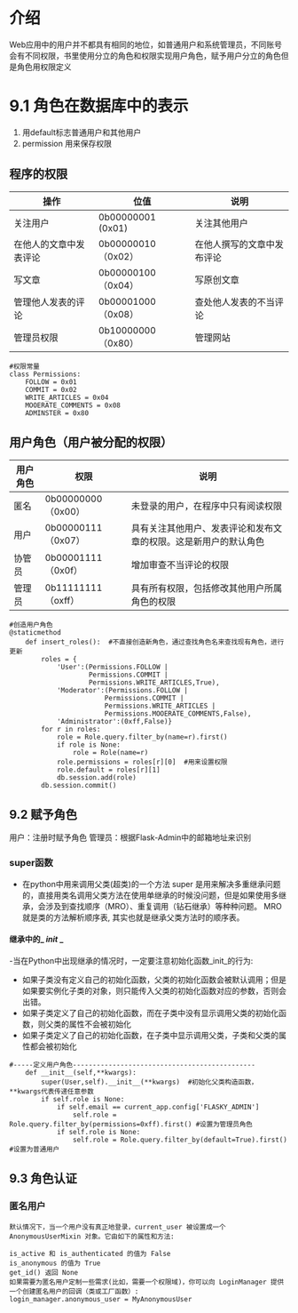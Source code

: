 # 介绍
Web应用中的用户并不都具有相同的地位，如普通用户和系统管理员，不同账号会有不同权限，书里使用分立的角色和权限实现用户角色，赋予用户分立的角色但是角色用权限定义
# 9.1 角色在数据库中的表示
1. 用default标志普通用户和其他用户
2. permission 用来保存权限

## 程序的权限
操作|位值|说明
---|----|----
关注用户|0b00000001 (0x01)|关注其他用户
在他人的文章中发表评论|0b00000010（0x02）| 在他人撰写的文章中发布评论
写文章|0b00000100（0x04）| 写原创文章
管理他人发表的评论|0b00001000（0x08）| 查处他人发表的不当评论
管理员权限|0b10000000（0x80）|管理网站
```
#权限常量
class Permissions:
	FOLLOW = 0x01
	COMMIT = 0x02
	WRITE_ARTICLES = 0x04
	MOOERATE_COMMENTS = 0x08
	ADMINSTER = 0x80
```
## 用户角色（用户被分配的权限）
用户角色|权限|说明
-------|----|----
匿名|0b00000000（0x00）|未登录的用户，在程序中只有阅读权限
用户|0b00000111（0x07）|具有关注其他用户、发表评论和发布文章的权限。这是新用户的默认角色
协管员|0b00001111（0x0f）|	增加审查不当评论的权限
管理员|0b11111111（oxff）|具有所有权限，包括修改其他用户所属角色的权限
```
#创造用户角色
@staticmethod
	def insert_roles():  #不直接创造新角色，通过查找角色名来查找现有角色，进行更新
		roles = {
			'User':(Permissions.FOLLOW |
					Permissions.COMMIT |
					Permissions.WRITE_ARTICLES,True),
			'Moderator':(Permissions.FOLLOW |
						Permissions.COMMIT |
						Permissions.WRITE_ARTICLES |
						Permissions.MOOERATE_COMMENTS,False),
			'Administrator':(0xff,False)}
		for r in roles:
			role = Role.query.filter_by(name=r).first()
			if role is None:
				role = Role(name=r)
			role.permissions = roles[r][0]  #用来设置权限
			role.default = roles[r][1]
			db.session.add(role)
		db.session.commit()
```
## 9.2 赋予角色
用户：注册时赋予角色
管理员：根据Flask-Admin中的邮箱地址来识别
### super函数
- 在python中用来调用父类(超类)的一个方法
super 是用来解决多重继承问题的，直接用类名调用父类方法在使用单继承的时候没问题，但是如果使用多继承，会涉及到查找顺序（MRO）、重复调用（钻石继承）等种种问题。
MRO 就是类的方法解析顺序表, 其实也就是继承父类方法时的顺序表。
#### 继承中的_ _init_ _ 
-当在Python中出现继承的情况时，一定要注意初始化函数_init_的行为:
- 如果子类没有定义自己的初始化函数，父类的初始化函数会被默认调用；但是如果要实例化子类的对象，则只能传入父类的初始化函数对应的参数，否则会出错。
- 如果子类定义了自己的初始化函数，而在子类中没有显示调用父类的初始化函数，则父类的属性不会被初始化
- 如果子类定义了自己的初始化函数，在子类中显示调用父类，子类和父类的属性都会被初始化
```
#-----定义用户角色----------------------------------------------
	def __init__(self,**kwargs):
		super(User,self).__init__(**kwargs)  #初始化父类构造函数，**kwargs代表传递任意参数
		if self.role is None:
			if self.email == current_app.config['FLASKY_ADMIN']
				self.role = Role.query.filter_by(permissions=0xff).first() #设置为管理员角色
			if self.role is None:
				self.role = Role.query.filter_by(default=True).first() #设置为普通用户
```
## 9.3 角色认证
### 匿名用户

	默认情况下，当一个用户没有真正地登录，current_user 被设置成一个 AnonymousUserMixin 对象。它由如下的属性和方法:

	is_active 和 is_authenticated 的值为 False
	is_anonymous 的值为 True
	get_id() 返回 None
	如果需要为匿名用户定制一些需求(比如，需要一个权限域)，你可以向 LoginManager 提供一个创建匿名用户的回调（类或工厂函数）:
	login_manager.anonymous_user = MyAnonymousUser
